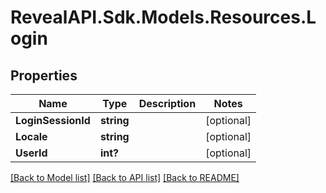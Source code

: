 # RevealAPI.Sdk.Models.Resources.Login
## Properties

Name | Type | Description | Notes
------------ | ------------- | ------------- | -------------
**LoginSessionId** | **string** |  | [optional] 
**Locale** | **string** |  | [optional] 
**UserId** | **int?** |  | [optional] 

[[Back to Model list]](../README.md#documentation-for-models) [[Back to API list]](../README.md#documentation-for-api-endpoints) [[Back to README]](../README.md)

